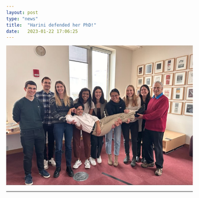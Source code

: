 ```yaml
---
layout: post
type: "news"
title:  "Harini defended her PhD!"
date:   2023-01-22 17:06:25
---
```


![image](/images/fun/harini_defense.jpeg)


---